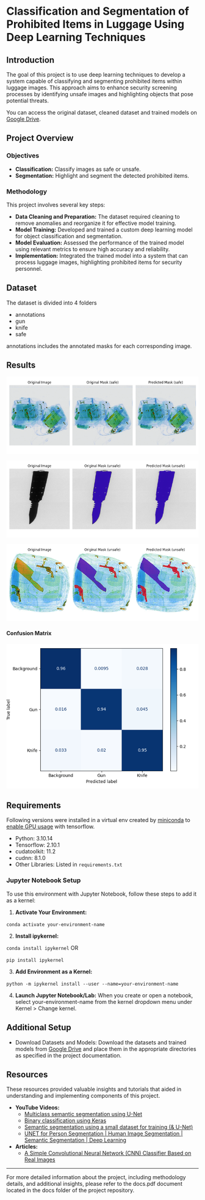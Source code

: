 # Classification and Segmentation of Prohibited Items in Luggage Using Deep Learning Techniques

## Introduction

The goal of this project is to use deep learning techniques to develop a system capable of classifying and segmenting prohibited items within luggage images. This approach aims to enhance security screening processes by identifying unsafe images and highlighting objects that pose potential threats.

You can access the original dataset, cleaned dataset and trained models on [Google Drive](https://drive.google.com/drive/folders/1aPpMNyn600bHzc_hQHiIxKiJcLlJXTRP?usp=sharing).

## Project Overview

### Objectives

- **Classification:** Classify images as safe or unsafe.
- **Segmentation:** Highlight and segment the detected prohibited items.

### Methodology

This project involves several key steps:

- **Data Cleaning and Preparation:** The dataset required cleaning to remove anomalies and reorganize it for effective model training.
- **Model Training:** Developed and trained a custom deep learning model for object classification and segmentation.
- **Model Evaluation:** Assessed the performance of the trained model using relevant metrics to ensure high accuracy and reliability.
- **Implementation:** Integrated the trained model into a system that can process luggage images, highlighting prohibited items for security personnel.

## Dataset

The dataset is divided into 4 folders

- annotations
- gun
- knife
- safe

annotations includes the annotated masks for each corresponding image.

## Results

![result1](./img/result6.png)

![result2](./img/result1.png)

![result3](./img/result5.png)

#### Confusion Matrix

![](./metrics/plots/confusion_matrix_system.png)

## Requirements

Following versions were installed in a virtual env created by [miniconda](https://docs.anaconda.com/miniconda/miniconda-install/) to [enable GPU usage](https://www.tensorflow.org/install/pip#windows-native) with tensorflow.

- Python: 3.10.14
- Tensorflow: 2.10.1
- cudatoolkit: 11.2
- cudnn: 8.1.0
- Other Libraries: Listed in `requirements.txt`

### Jupyter Notebook Setup

To use this environment with Jupyter Notebook, follow these steps to add it as a kernel:

1. **Activate Your Environment:**

`conda activate your-environment-name`

2. **Install ipykernel:**

`conda install ipykernel`
OR

`pip install ipykernel`

3. **Add Environment as a Kernel:**

`python -m ipykernel install --user --name=your-environment-name`

4. **Launch Jupyter Notebook/Lab:**
   When you create or open a notebook, select your-environment-name from the kernel dropdown menu under Kernel > Change kernel.

## Additional Setup

- Download Datasets and Models:
  Download the datasets and trained models from [Google Drive](https://drive.google.com/drive/folders/1aPpMNyn600bHzc_hQHiIxKiJcLlJXTRP?usp=sharing) and place them in the appropriate directories as specified in the project documentation.

## Resources

These resources provided valuable insights and tutorials that aided in understanding and implementing components of this project.

- **YouTube Videos:**
  - [Multiclass semantic segmentation using U-Net](https://www.youtube.com/watch?v=XyX5HNuv-xE)
  - [Binary classification using Keras](https://www.youtube.com/watch?v=vF21cC-8G1U)
  - [Semantic segmentation using a small dataset for training (& U-Net)](https://www.youtube.com/watch?v=-XeKG_T6tdc)
  - [UNET for Person Segmentation | Human Image Segmentation | Semantic Segmentation | Deep Learning](https://www.youtube.com/watch?v=qrL22HEaUGA)
- **Articles:**
  - [A Simple Convolutional Neural Network (CNN) Classifier Based on Real Images](https://medium.com/@chenycy/a-simple-convolutional-neural-network-cnn-classifier-based-on-real-images-084110d52c18)

---

For more detailed information about the project, including methodology details, and additional insights, please refer to the docs.pdf document located in the docs folder of the project repository.

